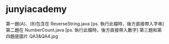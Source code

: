 # junyiacademy
第一題(A)、(B)包含在 ReverseString.java [ps. 執行此檔時，後方直接帶入字串]
第二題在 NumberCount.java [ps. 執行此檔時，後方直接帶入數字]
第三題和第四題是圖片 QA3&QA4.jpg